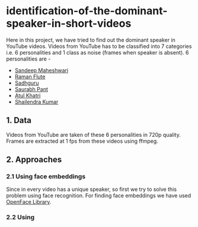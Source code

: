# identification-of-the-dominant-speaker-in-short-videos
Here in this project, we have tried to find out the dominant speaker in YouTube videos. Videos from YouTube has to be classified into 7 categories i.e. 
6 personalities and 1 class as noise (frames when speaker is absent). 6 personalities are -
  * [Sandeep Maheshwari](https://www.youtube.com/user/SandeepSeminars)
  * [Raman Flute](https://www.youtube.com/user/fluteraman)
  * [Sadhguru](https://www.youtube.com/user/sadhguru)
  * [Saurabh Pant](https://www.youtube.com/user/PantOnFireComedy)
  * [Atul Khatri](https://www.youtube.com/channel/UCoAkOJtcToS0piLQMO-W4uw)
  * [Shailendra Kumar](https://www.youtube.com/channel/UCc6tYtmPd-1aEtr5TCu3a8Q)
## 1. Data
  Videos from YouTube are taken of these 6 personalities in 720p quality. Frames are extracted at 1 fps from these videos using ffmpeg.
 
## 2. Approaches 
  ### 2.1 Using face embeddings
Since in every video has a unique speaker, so first we try to solve this problem using face recognition. For finding face embeddings we have 
used [OpenFace Library](https://cmusatyalab.github.io/openface/). 

 ### 2.2 Using 
